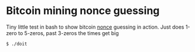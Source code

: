 # Bitcoin mining nonce guessing

Tiny little test in bash to show bitcoin [nonce](https://en.bitcoin.it/wiki/Nonce) guessing in action.
Just does 1-zero to 5-zeros, past 3-zeros the times get big

```
$ ./doit
```
